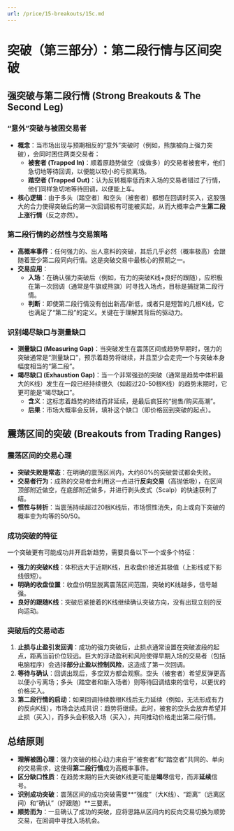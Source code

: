 ```yaml
---
url: /price/15-breakouts/15c.md
---
```

# 突破（第三部分）：第二段行情与区间突破

## 强突破与第二段行情 (Strong Breakouts & The Second Leg)

### “意外”突破与被困交易者

* **概念**：当市场出现与预期相反的“意外”突破时（例如，熊旗被向上强力突破），会同时困住两类交易者：
  * **被套者 (Trapped In)**：顺着原趋势做空（或做多）的交易者被套牢，他们急切地等待回调，以便能以较小的亏损离场。
  * **踏空者 (Trapped Out)**：认为反转概率低而未入场的交易者错过了行情，他们同样急切地等待回调，以便能上车。
* **核心逻辑**：由于多头（踏空者）和空头（被套者）都想在回调时买入，这股强大的合力使得突破后的第一次回调极有可能被买起，从而大概率会产生**第二段上涨行情**（反之亦然）。

### 第二段行情的必然性与交易策略

* **高概率事件**：任何强力的、出人意料的突破，其后几乎必然（概率极高）会跟随着至少第二段同向行情。这是突破交易中最核心的预期之一。
* **交易应用**：
  * **入场**：在确认强力突破后（例如，有力的突破K线+良好的跟随），应积极在第一次回调（通常是牛旗或熊旗）时寻找入场点，目标是捕捉第二段行情。
  * **判断**：即使第二段行情没有创出新高/新低，或者只是短暂的几根K线，它也满足了“第二段”的定义。关键在于理解其背后的驱动力。

### 识别竭尽缺口与测量缺口

* **测量缺口 (Measuring Gap)**：当突破发生在震荡区间或趋势早期时，强力的突破通常是“测量缺口”，预示着趋势将继续，并且至少会走完一个与突破本身幅度相当的“第二段”。
* **竭尽缺口 (Exhaustion Gap)**：当一个非常强劲的突破（通常是趋势中体积最大的K线）发生在一段已经持续很久（如超过20-50根K线）的趋势末期时，它更可能是“竭尽缺口”。
  * **含义**：这标志着趋势的终结而非延续，是最后疯狂的“抛售/购买高潮”。
  * **后果**：市场大概率会反转，填补这个缺口（即价格回到突破的起点）。

## 震荡区间的突破 (Breakouts from Trading Ranges)

### 震荡区间的交易心理

* **突破失败是常态**：在明确的震荡区间内，大约80%的突破尝试都会失败。
* **交易者行为**：成熟的交易者会利用这一点进行**反向交易**（高抛低吸），在区间顶部附近做空，在底部附近做多，并进行剥头皮式（Scalp）的快速获利了结。
* **惯性与转折**：当震荡持续超过20根K线后，市场惯性消失，向上或向下突破的概率变为均等的50/50。

### 成功突破的特征

一个突破更有可能成功并开启新趋势，需要具备以下一个或多个特征：

* **强力的突破K线**：体积远大于近期K线，且收盘价接近其极值（上影线或下影线很短）。
* **明确的收盘位置**：收盘价明显脱离震荡区间范围，突破的K线越多，信号越强。
* **良好的跟随K线**：突破后紧接着的K线继续确认突破方向，没有出现立刻的反向运动。

### 突破后的交易动态

1. **止损与止盈引发回调**：成功的强力突破后，止损点通常设置在突破波段的起点，距离当前价位较远。巨大的浮动盈利和风险使得早期入场的交易者（包括电脑程序）会选择**部分止盈以控制风险**，这造成了第一次回调。
2. **等待与确认**：回调出现后，多空双方都会观察。空头（被套者）希望反弹更高以便小亏离场；多头（踏空者和新入场者）则等待回调结束的信号，以更优的价格买入。
3. **第二段行情的启动**：如果回调持续数根K线后无力延续（例如，无法形成有力的反向K线），市场会达成共识：趋势将继续。此时，被套的空头会放弃希望并止损（买入），而多头会积极入场（买入），共同推动价格走出第二段行情。

## 总结原则

* **理解被困心理**：强力突破的核心动力来自于“被套者”和“踏空者”共同的、单向的交易需求，这使得**第二段行情**成为高概率事件。
* **区分缺口性质**：在趋势末期的巨大突破K线更可能是**竭尽**信号，而非**延续**信号。
* **识别成功突破**：震荡区间的成功突破需要\*\*“强度”（大K线）、“距离”（远离区间）和“确认”（好跟随）\*\*三要素。
* **顺势而为**：一旦确认了成功的突破，应将思路从区间内的反向交易切换为顺势交易，在回调中寻找入场机会。
